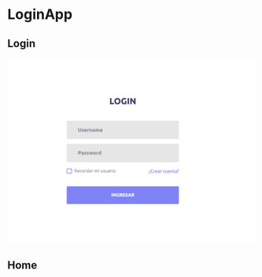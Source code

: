 # LoginApp
## Login
![](https://github.com/Klerith/angular-login-demoapp/blob/master/src/assets/images/demo.png?raw=true)
## Home

